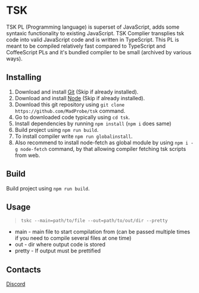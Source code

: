# TSK

TSK PL (Programming language) is superset of JavaScript, adds some syntaxic functionality to existing JavaScript.
TSK Complier transplies tsk code into valid JavaScript code and is written in TypeScript.
This PL is meant to be compiled relatively fast compared to TypeScript and CoffeeScript PLs and 
it's bundled compiler to be small (archived by various ways).

## Installing
1. Download and install [Git](https://git-scm.com/downloads) (Skip if already installed).
2. Download and install [Node](https://nodejs.org/en/download/current/) (Skip if already installed).
3. Download this git repository using `git clone https://github.com/MadProbe/tsk` command.
4. Go to downloaded code typically using `cd tsk`.
5. Install dependencies by running `npm install` (`npm i` does same)
6. Build project using `npm run build`.
7. To install compiler write `npm run globalinstall`.
8. Also recommend to install node-fetch as global module by using `npm i -g node-fetch` command, by that allowing compiler fetching tsk scripts from web.

## Build
Build project using `npm run build`.

## Usage
> `tskc --main=path/to/file --out=path/to/out/dir --pretty`
* main - main file to start compilation from (can be passed multiple times if you need to compile several files at one time)
* out - dir where output code is stored
* pretty - If output must be prettified

## Contacts
[Discord](https://discord.gg/5dPuBvZjjx)
